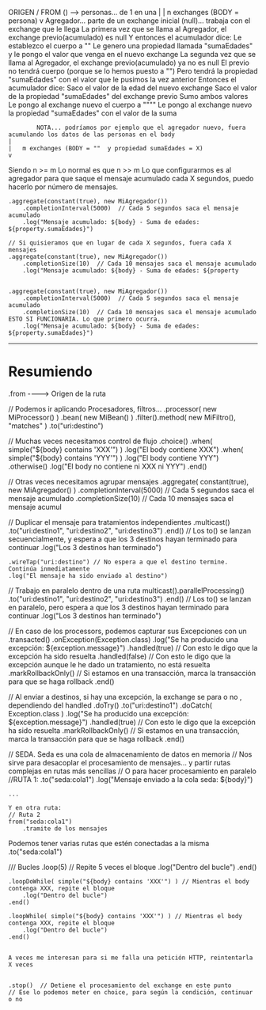 
ORIGEN / FROM () --> personas... de 1 en una
    |
    | n exchanges (BODY = persona)
    v
    Agregador... parte de un exchange inicial (null)... trabaja con el exchange que le llega
        La primera vez que se llama al Agregador, el exchange previo(acumulado) es null
          Y entonces el acumulador dice:
            Le establezco el cuerpo a ""
            Le genero una propiedad llamada "sumaEdades" y le pongo el valor que venga en el nuevo exchange
        La segunda vez que se llama al Agregador, el exchange previo(acumulado) ya no es null
          El previo no tendrá cuerpo (porque se lo hemos puesto a "")
          Pero tendrá la propiedad "sumaEdades" con el valor que le pusimos la vez anterior
          Entonces el acumulador dice:
            Saco el valor de la edad del nuevo exchange
            Saco el valor de la propiedad "sumaEdades" del exchange previo
            Sumo ambos valores
            Le pongo al exchange nuevo el cuerpo a """"
            Le pongo al exchange nuevo la propiedad "sumaEdades" con el valor de la suma


            NOTA... podríamos por ejemplo que el agregador nuevo, fuera acumulando los datos de las personas en el body
    |
    |   m exchanges (BODY = ""  y propiedad sumaEdades = X)
    v

Siendo n >= m
Lo normal es que n >> m
Lo que configurarmos es al agregador para que saque el mensaje acumulado cada X segundos, puedo hacerlo por número de mensajes.

    .aggregate(constant(true), new MiAgregador())
        .completionInterval(5000)  // Cada 5 segundos saca el mensaje acumulado
        .log("Mensaje acumulado: ${body} - Suma de edades: ${property.sumaEdades}")

    // Si quisieramos que en lugar de cada X segundos, fuera cada X mensajes
    .aggregate(constant(true), new MiAgregador())
        .completionSize(10)  // Cada 10 mensajes saca el mensaje acumulado
        .log("Mensaje acumulado: ${body} - Suma de edades: ${property


    .aggregate(constant(true), new MiAgregador())
        .completionInterval(5000)  // Cada 5 segundos saca el mensaje acumulado
        .completionSize(10)  // Cada 10 mensajes saca el mensaje acumulado              ESTO SI FUNCIONARIA. Lo que primero ocurra.
        .log("Mensaje acumulado: ${body} - Suma de edades: ${property.sumaEdades}")


---

# Resumiendo

.from         ----> Origen de la ruta

// Podemos ir aplicando Procesadores, filtros...
    .processor( new MiProcessor() )
    .bean( new MiBean() )
    .filter().method( new MiFiltro(), "matches" )
    .to("uri:destino")

// Muchas veces necesitamos control de flujo
    .choice()
        .when( simple("${body} contains 'XXX'") )
            .log("El body contiene XXX")
        .when( simple("${body} contains 'YYY'") )
            .log("El body contiene YYY")
        .otherwise()
            .log("El body no contiene ni XXX ni YYY")
    .end()

// Otras veces necesitamos agrupar mensajes
    .aggregate( constant(true), new MiAgregador() )
        .completionInterval(5000)  // Cada 5 segundos saca el mensaje acumulado
        .completionSize(10)  // Cada 10 mensajes saca el mensaje acumul


// Duplicar el mensaje para tratamientos independientes
    .multicast()
        .to("uri:destino1", "uri:destino2", "uri:destino3")
    .end()   // Los to() se lanzan secuencialmente, y espera a que los 3 destinos hayan terminado para continuar
    .log("Los 3 destinos han terminado")

    .wireTap("uri:destino") // No espera a que el destino termine. Continúa inmediatamente
    .log("El mensaje ha sido enviado al destino")

// Trabajo en paralelo dentro de una ruta
    multicast().parallelProcessing()
        .to("uri:destino1", "uri:destino2", "uri:destino3")
    .end()   // Los to() se lanzan en paralelo, pero espera a que los 3 destinos hayan terminado para continuar
    .log("Los 3 destinos han terminado")

// En caso de los processors, podemos capturar sus Excepciones con un 
    .transacted()
    .onException(Exception.class)
        .log("Se ha producido una excepción: ${exception.message}")
        .handled(true) // Con esto le digo que la excepción ha sido resuelta
        .handled(false) // Con esto le digo que la excepción aunque le he dado un tratamiento, no está resuelta
        .markRollbackOnly() // Si estamos en una transacción, marca la transacción para que se haga rollback
    .end()

// Al enviar a destinos, si hay una excepción, la exchange se para o no , dependiendo del handled
    .doTry()
        .to("uri:destino1")
    .doCatch( Exception.class )
        .log("Se ha producido una excepción: ${exception.message}")
        .handled(true) // Con esto le digo que la excepción ha sido resuelta
        .markRollbackOnly() // Si estamos en una transacción, marca la transacción para que se haga rollback
    .end()

// SEDA. Seda es una cola de almacenamiento de datos en memoria
// Nos sirve para desacoplar el procesamiento de mensajes... y partir rutas complejas en rutas más sencillas
// O para hacer procesamiento en paralelo
    //RUTA 1:
    .to("seda:cola1")
    .log("Mensaje enviado a la cola seda: ${body}")

    ...

    Y en otra ruta:
    // Ruta 2
    from("seda:cola1")
        .tramite de los mensajes

Podemos tener varias rutas que estén conectadas a la misma 
    .to("seda:cola1")


/// Bucles
    .loop(5)  // Repite 5 veces el bloque
        .log("Dentro del bucle")
    .end()

    .loopDoWhile( simple("${body} contains 'XXX'") ) // Mientras el body contenga XXX, repite el bloque
        .log("Dentro del bucle")
    .end()

    .loopWhile( simple("${body} contains 'XXX'") ) // Mientras el body contenga XXX, repite el bloque
        .log("Dentro del bucle")
    .end()


    A veces me interesan para si me falla una petición HTTP, reintentarla X veces


    .stop()  // Detiene el procesamiento del exchange en este punto
    // Ese lo podemos meter en choice, para según la condición, continuar o no